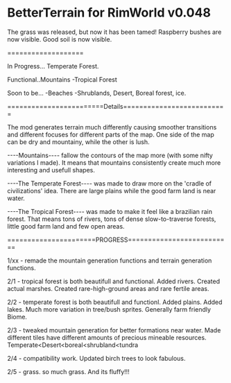 # BetterTerrain for RimWorld v0.048

The grass was released, but now it has been tamed!
Raspberry bushes are now visible.
Good soil is now visible.

===================

In Progress... Temperate Forest.

Functional..Mountains -Tropical Forest

Soon to be...
  -Beaches
  -Shrublands, Desert, Boreal forest, ice.

========================Details==========================

The mod generates terrain much differently causing smoother transitions and different focuses for different parts of the map.  One side of the map can be dry and mountainy, while the other is lush.

----Mountains---- fallow the contours of the map more (with some nifty variations I made).  It means that mountains consistently create much more interesting and usefull shapes.

----The Temperate Forest---- was made to draw more on the 'cradle of civilizations' idea.  There are large plains while the good farm land is near water.

----The Tropical Forest---- was made to make it feel like a brazilian rain forest.  That means tons of rivers, tons of dense slow-to-traverse forests, little good farm land and few open areas.


======================PROGRESS==========================

1/xx - remade the mountain generation functions and terrain generation functions.

2/1 - tropical forest is both beautifull and functional.  Added rivers.  Created actual marshes.  Created rare-high-ground areas and rare fertile areas.

2/2 - temperate forest is both beautifull and functionl.  Added plains.  Added lakes.  Much more variation in tree/bush sprites.  Generally farm friendly Biome.

2/3 - tweaked mountain generation for better formations near water.  Made different tiles have different amounts of precious mineable resources.  Temperate<Desert<boreal<shrubland<tundra

2/4 - compatibility work.  Updated birch trees to look fabulous.

2/5 - grass.  so much grass.  And its fluffy!!!

